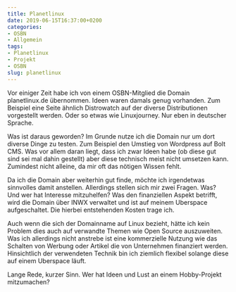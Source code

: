 ```yaml
---
title: Planetlinux
date: 2019-06-15T16:37:00+0200
categories:
- OSBN
- Allgemein
tags:
- Planetlinux
- Projekt
- OSBN
slug: planetlinux
---
```

Vor einiger Zeit habe ich von einem OSBN-Mitglied die Domain planetlinux.de übernommen. Ideen waren damals genug vorhanden. Zum Beispiel eine Seite ähnlich Distrowatch auf der diverse Distributionen vorgestellt werden. Oder so etwas wie Linuxjourney. Nur eben in deutscher Sprache.

Was ist daraus geworden? Im Grunde nutze ich die Domain nur um dort diverse Dinge zu testen. Zum Beispiel den Umstieg von Wordpress auf Bolt CMS. Was vor allem daran liegt, dass ich zwar Ideen habe (ob diese gut sind sei mal dahin gestellt) aber diese technisch meist nicht umsetzen kann. Zumindest nicht alleine, da mir oft das nötigen Wissen fehlt.

Da ich die Domain aber weiterhin gut finde, möchte ich irgendetwas sinnvolles damit anstellen. Allerdings stellen sich mir zwei Fragen. Was? Und wer hat Interesse mitzuhelfen? Was den finanziellen Aspekt betrifft, wird die Domain über INWX verwaltet und ist auf meinem Uberspace aufgeschaltet. Die hierbei entstehenden Kosten trage ich.

Auch wenn die sich der Domainname auf Linux bezieht, hätte ich kein Problem dies auch auf verwandte Themen wie Open Source auszuweiten. Was ich allerdings nicht anstrebe ist eine kommerzielle Nutzung wie das Schalten von Werbung oder Artikel die von Unternehmen finanziert werden. Hinsichtlich der verwendeten Technik bin ich ziemlich flexibel solange diese auf einem Uberspace läuft.

Lange Rede, kurzer Sinn. Wer hat Ideen und Lust an einem Hobby-Projekt mitzumachen? 